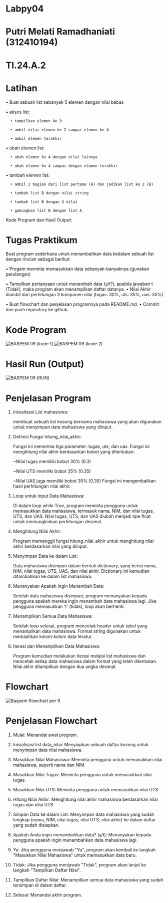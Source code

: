 # Labpy04
# Putri Melati Ramadhaniati (312410194)
# TI.24.A.2

# Latihan

• Buat sebuah list sebanyak 5 elemen dengan nilai bebas

• akses list:

      • tampilkan elemen ke 3

      • ambil nilai elemen ke 2 sampai elemen ke 4

      • ambil elemen terakhir

• ubah elemen list:

      • ubah elemen ke 4 dengan nilai lainnya

      • ubah elemen ke 4 sampai dengan elemen terakhir

• tambah elemen list:

      • ambil 2 bagian dari list pertama (A) dan jadikan list ke 2 (B)

      • tambah list B dengan nilai string

      • tambah list B dengan 3 nilai

      • gabungkan list B dengan list A

Kode Program dan Hasil Output:




# Tugas Praktikum

Buat program sederhana untuk menambahkan data kedalam sebuah
list dengan rincian sebagai berikut:

• Progam meminta memasukkan data sebanyak-banyaknya (gunakan
perulangan)

• Tampilkan pertanyaan untuk menambah data (y/t?), apabila jawaban
t (Tidak), maka program akan menampilkan daftar datanya. • Nilai Akhir diambil dari perhitungan 3 komponen nilai (tugas: 30%,
uts: 35%, uas: 35%)

• Buat flowchart dan penjelasan programnya pada README.md. • Commit dan push repository ke github.

# Kode Program

![BASPEM 09 (kode 1)](https://github.com/user-attachments/assets/a8932eb2-74aa-45b1-b116-839452d551ab)
![BASPEM 09 (kode 2)](https://github.com/user-attachments/assets/70de1c86-80cf-49f3-be09-61c5d4ad4b8f)

# Hasil Run (Output)

![BASPEM 09 (RUN)](https://github.com/user-attachments/assets/29dec78b-6a8f-411f-903c-bd9a2cb5f488)

# Penjelasan Program

1. Inisialisasi List mahasiswa:

   membuat sebuah list kosong bernama mahasiswa yang akan digunakan untuk menyimpan data mahasiswa yang diinput.

2. Definisi Fungsi hitung_nilai_akhir:

   Fungsi ini menerima tiga parameter: tugas, uts, dan uas. Fungsi ini menghitung nilai akhir berdasarkan bobot yang ditentukan:

   ~Nilai tugas memiliki bobot 30% (0.3)
   
   ~Nilai UTS memiliki bobot 35% (0.35)
   
   ~Nilai UAS juga memiliki bobot 35% (0.35) Fungsi ini mengembalikan hasil perhitungan            nilai akhir.

3. Loop untuk Input Data Mahasiswa:

   Di dalam loop while True, program meminta pengguna untuk memasukkan data mahasiswa, termasuk nama, NIM, dan nilai tugas, UTS, dan UAS. Nilai tugas, UTS, dan UAS diubah menjadi tipe float untuk memungkinkan perhitungan desimal.

4. Menghitung Nilai Akhir:

   Program memanggil fungsi hitung_nilai_akhir untuk menghitung nilai akhir berdasarkan nilai yang diinput.

5. Menyimpan Data ke dalam List:

   Data mahasiswa disimpan dalam bentuk dictionary, yang berisi nama, NIM, nilai tugas, UTS, UAS, dan nilai akhir. Dictionary ini kemudian ditambahkan ke dalam list mahasiswa.

6. Menanyakan Apakah Ingin Menambah Data:

   Setelah data mahasiswa disimpan, program menanyakan kepada pengguna apakah mereka ingin menambah data mahasiswa lagi. Jika pengguna memasukkan 't' (tidak), loop akan berhenti.

7. Menampilkan Semua Data Mahasiswa:

   Setelah loop selesai, program mencetak header untuk tabel yang menampilkan data mahasiswa. Format string digunakan untuk memastikan kolom-kolom data teratur.

8. Iterasi dan Menampilkan Data Mahasiswa:

   Program kemudian melakukan iterasi melalui list mahasiswa dan mencetak setiap data mahasiswa dalam format yang telah ditentukan. Nilai akhir ditampilkan dengan dua angka desimal.

# Flowchart

![Baspem flowchart per 9](https://github.com/user-attachments/assets/3c2c74b3-b126-4d47-ae36-6e79cacf5fa7)

# Penjelasan Flowchart

1.	Mulai: Menandai awal program.
   
2.	Inisialisasi list data_nilai: Menyiapkan sebuah daftar kosong untuk menyimpan data nilai mahasiswa.
   
3.	Masukkan Nilai Mahasiswa: Meminta pengguna untuk memasukkan nilai mahasiswa, seperti nama dan NIM.
   
4.	Masukkan Nilai Tugas: Meminta pengguna untuk memasukkan nilai tugas.
   
5.	Masukkan Nilai UTS: Meminta pengguna untuk memasukkan nilai UTS.
    
6.	Hitung Nilai Akhir: Menghitung nilai akhir mahasiswa berdasarkan nilai tugas dan nilai UTS.
    
7.	Simpan Data ke dalam List: Menyimpan data mahasiswa yang sudah lengkap (nama, NIM, nilai tugas, nilai UTS, nilai akhir) ke dalam daftar yang sudah disiapkan.
    
8.	Apakah Anda ingin menambahkan data? (y/t): Menanyakan kepada pengguna apakah ingin menambahkan data mahasiswa lagi.
    
9.	Ya: Jika pengguna menjawab "Ya", program akan kembali ke langkah "Masukkan Nilai Mahasiswa" untuk memasukkan data baru.
    
10.	Tidak: Jika pengguna menjawab "Tidak", program akan lanjut ke langkah "Tampilkan Daftar Nilai".
    
11.	Tampilkan Daftar Nilai: Menampilkan semua data mahasiswa yang sudah tersimpan di dalam daftar.
    
12.	Selesai: Menandai akhir program.




   

   
   

